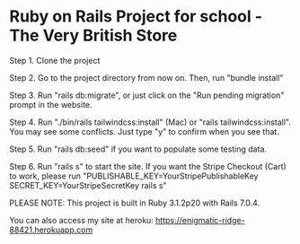 # Ruby on Rails Project for school - The Very British Store

Step 1. Clone the project

Step 2. Go to the project directory from now on. Then, run "bundle install"

Step 3. Run "rails db:migrate", or just click on the "Run pending migration" prompt in the website.

Step 4. Run "./bin/rails tailwindcss:install" (Mac) or "rails tailwindcss:install". You may see some conflicts. Just type "y" to confirm when you see that.

Step 5. Run "rails db:seed" if you want to populate some testing data.

Step 6. Run "rails s" to start the site. If you want the Stripe Checkout (Cart) to work, please run "PUBLISHABLE_KEY=YourStripePublishableKey SECRET_KEY=YourStripeSecretKey rails s"

PLEASE NOTE: This project is built in Ruby 3.1.2p20 with Rails 7.0.4.

You can also access my site at heroku: 
https://enigmatic-ridge-88421.herokuapp.com
